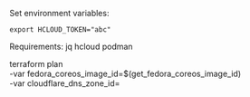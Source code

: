 Set environment variables:
```
export HCLOUD_TOKEN="abc"
```

Requirements:
jq
hcloud
podman




terraform plan \
    -var fedora_coreos_image_id=$(get_fedora_coreos_image_id) \
    -var cloudflare_dns_zone_id=